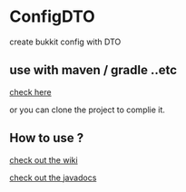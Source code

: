 # ConfigDTO
create bukkit config with DTO

## use with maven / gradle ..etc
[check here](http://xuan.nctu.me:8081/#browse/browse:Maven:com%2Fericlam%2Fmc%2FConfigDTO-API)

or you can clone the project to complie it.

## How to use ?
[check out the wiki](#)

[check out the javadocs](#)
